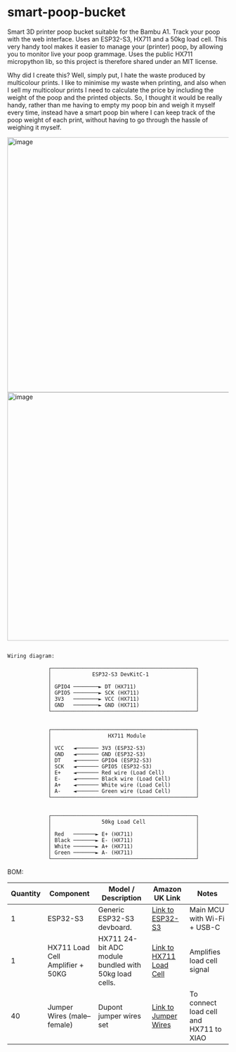 # smart-poop-bucket
Smart 3D printer poop bucket suitable for the Bambu A1. Track your poop with the web interface. Uses an ESP32-S3, HX711 and a 50kg load cell. This very handy tool makes it easier to manage your (printer) poop, by allowing you to monitor live your poop grammage. Uses the public HX711 micropython lib, so this project is therefore shared under an MIT license.

Why did I create this? Well, simply put, I hate the waste produced by multicolour prints. I like to minimise my waste when printing, and also when I sell my multicolour prints I need to calculate the price by including the weight of the poop and the printed objects. So, I thought it would be really handy, rather than me having to empty my poop bin and weigh it myself every time, instead have a smart poop bin where I can keep track of the poop weight of each print, without having to go through the hassle of weighing it myself.

<img width="776" height="581" alt="image" src="https://github.com/user-attachments/assets/6c5cdaee-a8d4-4fe8-ae9d-04b7a8a23517" />

<img width="710" height="566" alt="image" src="https://github.com/user-attachments/assets/7649f82e-fafe-42af-ba1e-b64330573749" />


```

Wiring diagram:

             ┌──────────────────────────────────────────────┐
             │             ESP32-S3 DevKitC-1               │
             │                                              │
             │ GPIO4 ────────► DT (HX711)                   │
             │ GPIO5 ────────► SCK (HX711)                  │
             │ 3V3   ────────► VCC (HX711)                  │
             │ GND   ────────► GND (HX711)                  │
             └──────────────────────────────────────────────┘


             ┌──────────────────────────────────────────────┐
             │                  HX711 Module                │
             │                                              │
             │ VCC   ◄─────── 3V3 (ESP32-S3)                │
             │ GND   ◄─────── GND (ESP32-S3)                │
             │ DT    ◄─────── GPIO4 (ESP32-S3)              │
             │ SCK   ◄─────── GPIO5 (ESP32-S3)              │
             │ E+    ◄─────── Red wire (Load Cell)          │
             │ E-    ◄─────── Black wire (Load Cell)        │
             │ A+    ◄─────── White wire (Load Cell)        │
             │ A-    ◄─────── Green wire (Load Cell)        │
             └──────────────────────────────────────────────┘


             ┌──────────────────────────────────────────────┐
             │                50kg Load Cell                │
             │                                              │
             │ Red   ───────► E+ (HX711)                    │
             │ Black ───────► E- (HX711)                    │
             │ White ───────► A+ (HX711)                    │
             │ Green ───────► A- (HX711)                    │
             └──────────────────────────────────────────────┘

```


BOM:

| Quantity | Component                            | Model / Description                                         | Amazon UK Link                                                                                                                        | Notes                                     |
|----------|--------------------------------------|-------------------------------------------------------------|----------------------------------------------------------------------------------------------------------------------------------------|-------------------------------------------|
| 1        | ESP32-S3                             | Generic ESP32-S3 devboard.                                  | [Link to ESP32-S3](https://www.amazon.co.uk/ESP32-DevKitC-WROOM1-Development-Bluetooth/dp/B0CLD4QKT1/ref=sr_1_5?crid=3S33M23LFOW3P)        | Main MCU with Wi-Fi + USB-C               |
| 1        | HX711 Load Cell Amplifier + 50KG     | HX711 24-bit ADC module bundled with 50kg load cells.       | [Link to HX711 Load Cell](https://www.amazon.co.uk/Weighting-Half-bridge-Amplifier-Bathroom-Arduino/dp/B07FMN1DBN/ref=sr_1_45)           | Amplifies load cell signal               |
| 40       | Jumper Wires (male–female)           | Dupont jumper wires set                                     | [Link to Jumper Wires](https://www.amazon.co.uk/40pcs-Dupont-Female-Jumper-Connectors/dp/B013EW65H2/ref=sr_1_28)                         | To connect load cell and HX711 to XIAO   |


